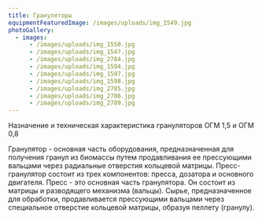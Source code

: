 ```yaml
---
title: Грануляторы
equipmentFeaturedImage: /images/uploads/img_1549.jpg
photoGallery:
  - images:
      - /images/uploads/img_1550.jpg
      - /images/uploads/img_1547.jpg
      - /images/uploads/img_2784.jpg
      - /images/uploads/img_1594.jpg
      - /images/uploads/img_1597.jpg
      - /images/uploads/img_1598.jpg
      - /images/uploads/img_2785.jpg
      - /images/uploads/img_2786.jpg
      - /images/uploads/img_2789.jpg
---
```

Назначение и техническая характеристика грануляторов ОГМ 1,5 и ОГМ 0,8

Гранулятор - основная часть оборудования, предназначенная для получения гранул из биомассы путем продавливания ее прессующими вальцами через радиальные отверстия
кольцевой матрицы. Пресс-гранулятор состоит из трех компонентов: пресса, дозатора и основного двигателя. Пресс - это основная часть гранулятора. Он состоит из матрицы и
разводящего механизма (вальцы). Сырье, предназначенное для обработки, продавливается
прессующими вальцами через специальное отверстие кольцевой матрицы, образуя пеллету
(гранулу).

